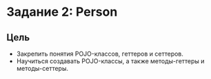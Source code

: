 # Задание 2: Person

## Цель

* Закрепить понятия POJO-классов, геттеров и сеттеров.
* Научиться создавать POJO-классы, а также методы-геттеры и методы-сеттеры.
